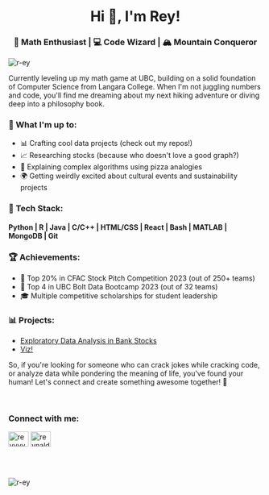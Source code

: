 <h1 align="center">Hi 👋, I'm Rey!</h1>
<h3 align="center">🧮 Math Enthusiast | 💻 Code Wizard | 🏔️ Mountain Conqueror</h3>

<p align="left"> <img src="https://komarev.com/ghpvc/?username=r-ey&label=Profile%20views&color=0e75b6&style=flat" alt="r-ey" /> </p>

<p>Currently leveling up my math game at UBC, building on a solid foundation of Computer Science from Langara College. When I'm not juggling numbers and code, you'll find me dreaming about my next hiking adventure or diving deep into a philosophy book.</p>

<h3>🚀 What I'm up to:</h3>
<ul>
  <li>📊 Crafting cool data projects (check out my repos!)</li>
  <li>📈 Researching stocks (because who doesn't love a good graph?)</li>
  <li>🍕 Explaining complex algorithms using pizza analogies</li>
  <li>🌍 Getting weirdly excited about cultural events and sustainability projects</li>
</ul>

<h3>💼 Tech Stack:</h3>
<h4>Python | R | Java | C/C++ | HTML/CSS | React | Bash | MATLAB | MongoDB | Git </h4>

<h3>🏆 Achievements:</h3>
<ul>
  <li>🥇 Top 20% in CFAC Stock Pitch Competition 2023 (out of 250+ teams)</li>
  <li>🏅 Top 4 in UBC Bolt Data Bootcamp 2023 (out of 32 teams)</li>
  <li>🎓 Multiple competitive scholarships for student leadership</li>
</ul>

<h3>📊 Projects:</h3>
<ul>
  <li><a href="https://github.com/r-ey/financial_stock_eda" target="blank">Exploratory Data Analysis in Bank Stocks</a></li>
  <li><a href="https://github.com/r-ey/viz" target="blank">Viz!</a></li>
</ul>

<p>So, if you're looking for someone who can crack jokes while cracking code, or analyze data while pondering the meaning of life, you've found your human! Let's connect and create something awesome together! 🚀</p>

<br/>

<h3 align="left">Connect with me:</h3>
<p align="left">
<a href="https://linkedin.com/in/reyyyy" target="blank"><img align="center" src="https://raw.githubusercontent.com/rahuldkjain/github-profile-readme-generator/master/src/images/icons/Social/linked-in-alt.svg" alt="reyyyy" height="30" width="40" /></a>
<a href="https://instagram.com/reynaldidewanto" target="blank"><img align="center" src="https://raw.githubusercontent.com/rahuldkjain/github-profile-readme-generator/master/src/images/icons/Social/instagram.svg" alt="reynaldidewanto" height="30" width="40" /></a>
</p>

<br/><br/>

<p><img align="left" src="https://github-readme-stats.vercel.app/api/top-langs?username=r-ey&show_icons=true&locale=en&layout=compact" alt="r-ey" /></p>

